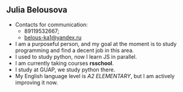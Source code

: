 ## Julia Belousova
* Contacts for communication: 
  * 89119532667; 
  * belous-ka1@yandex.ru
* I am a purposeful person, and my goal at the moment is to study programming and find a decent job in this area.
* I used to study python, now I learn JS in parallel.
* I am currently taking courses **rsschool**.
* I study at GUAP, we study python there.
* My English language level is *A2 ELEMENTARY*, but I am actively improving it now.
